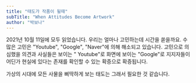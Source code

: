 ```yaml
---
title: "태도가 작품이 될때"
subTitle: "When Attitudes Become Artwork"
author: "박보나"
---
```


2021년 10월 11일에 모두 읽었습니다.
우리는 얼마나 고민하는데 시간을 쏟을까요.
수많은 고민은 "Youtube", "Google", "Naver"에 의해 해소되고 있습니다.
고민으로 의심했을 의견과 사실들은
보이는 " Youtube"로
화면에 보이는 "Google"로
지지자들이 어딘가 현실에 있다는 존재를 확인할 수 있는 
확증으로 확증됩니다.

가상의 시대에 모든 사물을 삐딱하게
보는 태도는 그래서 필요한 것 같습니다.